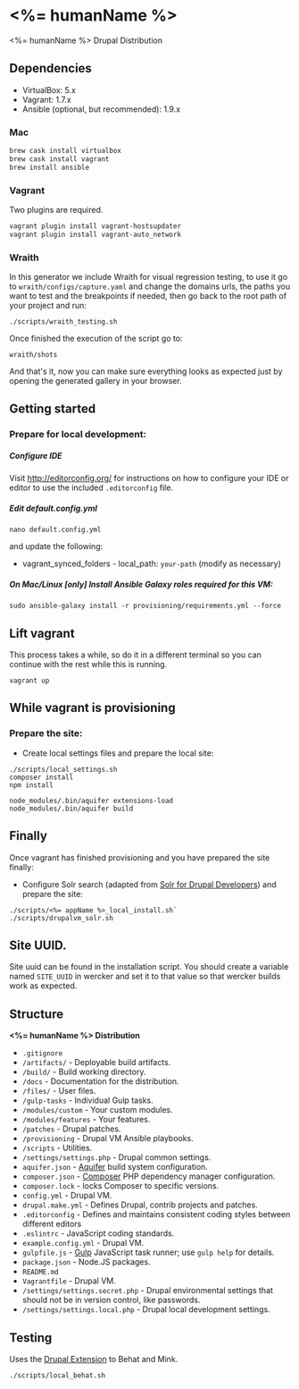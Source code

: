 # <%= humanName %>

<%= humanName %> Drupal Distribution

## Dependencies

* VirtualBox: 5.x
* Vagrant: 1.7.x
* Ansible (optional, but recommended): 1.9.x

### Mac

```bash
brew cask install virtualbox
brew cask install vagrant
brew install ansible
```

### Vagrant

Two plugins are required.

```bash
vagrant plugin install vagrant-hostsupdater
vagrant plugin install vagrant-auto_network
```

### Wraith
In this generator we include Wraith for visual regression testing,  to use it go to `wraith/configs/capture.yaml` and change the domains urls, the paths you want to test and the breakpoints if needed, then go back to the root path of your project and run:

```
./scripts/wraith_testing.sh
```
Once finished the execution of the script go to:

```
wraith/shots
```
And that's it, now you can make sure everything looks as expected just by opening the generated gallery in your browser.


## Getting started

### Prepare for local development:

##### Configure IDE
Visit http://editorconfig.org/ for instructions on how to configure your IDE or editor to use the included `.editorconfig` file.
##### Edit default.config.yml
`nano default.config.yml`

and update the following:
* vagrant_synced_folders - local_path: `your-path` (modify as necessary)

##### On Mac/Linux [only] Install Ansible Galaxy roles required for this VM:
`sudo ansible-galaxy install -r provisioning/requirements.yml --force`

## Lift vagrant
This process takes a while, so do it in a different terminal so
you can continue with the rest while this is running.

 `vagrant up`

## While vagrant is provisioning

### Prepare the site:

* Create local settings files and prepare the local site:
```
./scripts/local_settings.sh
composer install
npm install
```

```
node_modules/.bin/aquifer extensions-load
node_modules/.bin/aquifer build
```

## Finally
Once vagrant has finished provisioning and you have prepared the site finally:
* Configure Solr search (adapted from [Solr for Drupal Developers](http://www.midwesternmac.com/blogs/jeff-geerling/solr-drupal-developers-part-3)) and prepare the site:
```
./scripts/<%= appName %>_local_install.sh`
./scripts/drupalvm_solr.sh
```

## Site UUID.
Site uuid can be found in the installation script. You should create a variable named `SITE_UUID` in wercker and set it to that value so that wercker builds work as expected.

## Structure

**<%= humanName %> Distribution**

* `.gitignore`
* `/artifacts/` - Deployable build artifacts.
* `/build/` - Build working directory.
* `/docs` - Documentation for the distribution.
* `/files/` - User files.
* `/gulp-tasks` - Individual Gulp tasks.
* `/modules/custom` - Your custom modules.
* `/modules/features` - Your features.
* `/patches` - Drupal patches.
* `/provisioning` - Drupal VM Ansible playbooks.
* `/scripts` - Utilities.
* `/settings/settings.php` - Drupal common settings.
* `aquifer.json` - [Aquifer](https://github.com/aquifer/aquifer) build system configuration.
* `composer.json` - [Composer](https://getcomposer.org) PHP dependency manager configuration.
* `composer.lock` - locks Composer to specific versions.
* `config.yml` - Drupal VM.
* `drupal.make.yml` - Defines Drupal, contrib projects and patches.
* `.editorconfig` - Defines and maintains consistent coding styles between different editors
* `.eslintrc` - JavaScript coding standards.
* `example.config.yml` - Drupal VM.
* `gulpfile.js` - [Gulp](http://gulpjs.com/) JavaScript task runner; use `gulp help` for details.
* `package.json` - Node.JS packages.
* `README.md`
* `Vagrantfile` - Drupal VM.
* `/settings/settings.secret.php` - Drupal environmental settings that should not be in version control, like passwords.
* `/settings/settings.local.php` - Drupal local development settings.

## Testing

Uses the [Drupal Extension](http://behat-drupal-extension.readthedocs.org/en/3.1/index.html) to Behat and Mink.

```bash
./scripts/local_behat.sh
```

